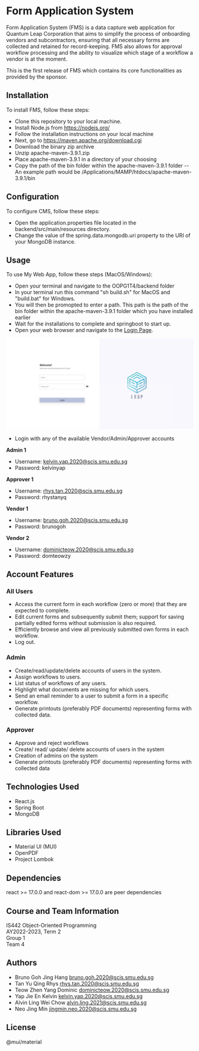 # Form Application System #

Form Application System (FMS) is a data capture web application for Quantum Leap Corporation that aims to simplify the process of onboarding vendors and subcontractors, ensuring that all necessary forms are collected and retained for record-keeping. FMS also allows for approval workflow processing and the ability to visualize which stage of a workflow a vendor is at the moment.


This is the first release of FMS which contains its core functionalities as provided by the sponsor.

## Installation ##
To install FMS, follow these steps:
-   Clone this repository to your local machine.
-   Install Node.js from https://nodejs.org/
-   Follow the installation instructions on your local machine
-   Next, go to https://maven.apache.org/download.cgi
-   Download the binary zip archive
-   Unzip apache-maven-3.9.1.zip
-   Place apache-maven-3.9.1 in a directory of your choosing
-   Copy the path of the bin folder within the apache-maven-3.9.1 folder
--  An example path would be /Applications/MAMP/htdocs/apache-maven-3.9.1/bin


## Configuration ##
To configure CMS, follow these steps:

- Open the application.properties file located in the backend/src/main/resources directory.
- Change the value of the spring.data.mongodb.uri property to the URI of your MongoDB instance.

## Usage ##
To use My Web App, follow these steps (MacOS/Windows):
- Open your terminal and navigate to the OOPG1T4/backend folder
- In your terminal run this command "sh build.sh" for MacOS and "build.bat" for Windows.
- You will then be promopted to enter a path. This path is the path of the bin folder within the apache-maven-3.9.1 folder which you have installed earlier
- Wait for the installations to complete and springboot to start up. 
- Open your web browser and navigate to the [Login Page](http://localhost:3000/react/login).

![Login screen](images/loginpage.JPG)
- Login with any of the available Vendor/Admin/Approver accounts

<b>Admin 1</b>
- Username: kelvin.yap.2020@scis.smu.edu.sg
- Password: kelvinyap

<b>Approver 1</b>
- Username: rhys.tan.2020@scis.smu.edu.sg
- Password: rhystanyq

<b>Vendor 1</b>
- Username: bruno.goh.2020@scis.smu.edu.sg
- Password: brunogoh

<b>Vendor 2</b>
- Username: dominicteow.2020@scis.smu.edu.sg
- Password: domteowzy

## Account Features ##

### All Users ###
- Access the current form in each workflow (zero or more) that they are expected to complete.
- Edit current forms and subsequently submit them; support for saving partially edited forms
  without submission is also required.
- Efficiently browse and view all previously submitted own forms in each workflow.
- Log out.

### Admin ###
- Create/read/update/delete accounts of users in the system.
- Assign workflows to users.
- List status of workflows of any users.
- Highlight what documents are missing for which users.
- Send an email reminder to a user to submit a form in a specific workflow.
- Generate printouts (preferably PDF documents) representing forms with collected data.

### Approver ###
- Approve and reject workflows
- Create/ read/ update/ delete accounts of users in the system
- Creation of admins on the system
- Generate printouts (preferably PDF documents) representing forms with collected data

## Technologies Used ##
- React.js
- Spring Boot
- MongoDB

## Libraries Used ##
- Material UI (MUI) 
- OpenPDF 
- Project Lombok

## Dependencies ## 
react >= 17.0.0 and react-dom >= 17.0.0 are peer dependencies

## Course and Team Information ##
IS442 Object-Oriented Programming<br>
AY2022-2023, Term 2<br>
Group 1<br>
Team 4

## Authors ##
* Bruno Goh Jing Hang bruno.goh.2020@scis.smu.edu.sg <br>
* Tan Yu Qing Rhys rhys.tan.2020@scis.smu.edu.sg<br>
* Teow Zhen Yang Dominic dominicteow.2020@scis.smu.edu.sg <br>
* Yap Jie En Kelvin kelvin.yap.2020@scis.smu.edu.sg <br>
* Alvin Ling Wei Chow alvin.ling.2021@scis.smu.edu.sg <br>
* Neo Jing Min jingmin.neo.2020@scis.smu.edu.sg

## License ## 
@mui/material
